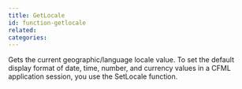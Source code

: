 ```yaml
---
title: GetLocale
id: function-getlocale
related:
categories:
---
```


Gets the current geographic/language locale value.
        To set the default display format of date, time, number, and
        currency values in a CFML application session, you use
        the SetLocale function.